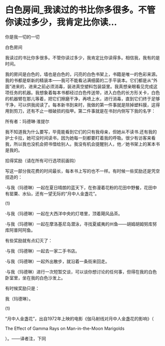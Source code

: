 # 白色房间_我读过的书比你多很多。不管你读过多少，我肯定比你读...

你是我一切的一切

白色房间

我读过的书比你多很多。不管你读过多少，我肯定比你读得多。相信我，我有的是时间。

我的房间是白色的，墙也是白色的，闪亮的白色书架上，书籍是唯一的色彩来源。我的书都是崭新的精装本——我可不能看沾满细菌的二手平装本。它们都是从“外面”进来的，进来之前必须消毒，装进真空塑料包装袋里。我真想亲眼看见完成这项任务的机器。我想象着每本书都经过白色传送带，进入白色的长方形关卡，白色的机器臂在那儿等着，把它们擦磨干净，再喷上水，进行消毒，直到它们终于足够干净，可以供我阅读了。每本新书到来时，我做的第一件事就是除掉塑料膜，这得用到剪刀，还有不止一根破损的指甲。第二件事就是在书封内侧写下我的名字：

所有者：玛德琳·淮提尔

我不知道我为什么要写，毕竟能看到它们的只有我母亲，但她从不读书.还有我的护士卡拉，她可没时间读书，因为她每一刻都要盯着我的呼吸。很少有访客来看我，所以我也没机会把书借给别人。我没有机会提醒别人，他／她书架上的某本书是我的。

拾得奖励（请在所有可行选项前画钩）

写这一部分我花费的时间最长，每本书上写的也不一样。有时候一些奖励还是凭空捏造的：

·与我（玛德琳）一起在夏日晴朗的蓝天下，在弥漫着花粉的花田中野餐，花田中有罂粟、水仙，还有一望无际的“月中人金盏花”。

(1)

·与我（玛德琳）一起在大西洋中央的灯塔里，顶着飓风品茶。

·与我（玛德琳）一起在摩洛基尼岛潜泳，寻找夏威夷的州鱼——胡姆胡姆努库努库阿普阿阿鱼。

有些奖励就有点幻灭了：

·与我（玛德琳）一起去一家二手书店。

·与我（玛德琳）一起外出散步，就沿着一条街来回走。

·与我（玛德琳）进行一次短暂交谈，可以谈你想讨论的任何事，但得在我的白色卧室里，坐在我的白色沙发上。

有时候奖励只是：

我（玛德琳）。

(1)

“月中人金盏花”，出自1972年上映的电影《伽马射线对月中人金盏花的影响》（

The Effect of Gamma Rays on Man-in-the-Moon Marigolds

）。——译者注，下同